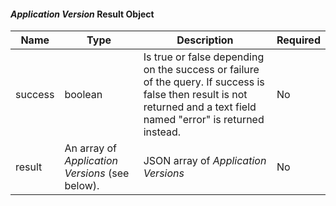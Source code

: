 
#### _Application Version_ Result Object

| Name    | Type                                            | Description                                                                                                                                                            | Required |
|---------|-------------------------------------------------|------------------------------------------------------------------------------------------------------------------------------------------------------------------------|----------|
| success | boolean                                         | Is true or false depending on the success or failure of the query. If success is false then result is not returned and a text field named "error" is returned instead. | No       |
| result  | An array of _Application Versions_ (see below). | JSON  array of _Application Versions_                                                                                                                                  | No       |
